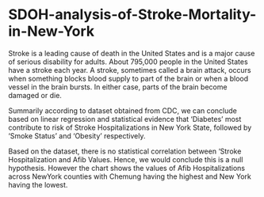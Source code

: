 # SDOH-analysis-of-Stroke-Mortality-in-New-York

Stroke is a leading cause of death in the United States and is a major cause of serious disability for adults. About 795,000 people in the United States have a stroke each year.
A stroke, sometimes called a brain attack, occurs when something blocks blood supply to part of the brain or when a blood vessel in the brain bursts. In either case, parts of the brain become damaged or die.

Summarily according to dataset obtained from CDC, we can conclude based on linear regression and statistical evidence that ‘Diabetes’ most contribute to risk of Stroke Hospitalizations in New York State, followed by ‘Smoke Status’ and ‘Obesity’ respectively.

Based on the dataset, there is no statistical correlation between ‘Stroke Hospitalization and Afib Values. Hence, we would conclude this is a null hypothesis. However the chart shows the values of Afib Hospitalizations across NewYork counties with Chemung having the highest and New York having the lowest.

